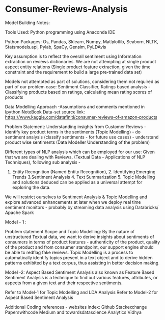 # Consumer-Reviews-Analysis

Model Building Notes: 

Tools Used: Python programming using Anaconda IDE 

Python Packages: Os, Pandas, Sklearn, Numpy, Matlplotlib, Seaborn, NLTK, Statsmodels.api, Pylab, SpaCy, Gensim, PyLDAvis 

Key assumption is to reflect the overall sentiment using Information extraction on reviews dictionaries. We are not attempting at single product aspect entity relations (Single product feature extraction, given the time constraint and the requirement to build a large pre-trained data set) 

Models not attempted as part of solutions, considering them not required as part of our problem case: Sentiment Classifier, Ratings based analysis - Classifying products based on ratings, calculating mean rating scores of products 

Data Modelling Approach -Assumptions and comments mentioned in Ipython NoteBook 
Data-set source link: https://www.kaggle.com/datafiniti/consumer-reviews-of-amazon-products

Problem Statement: Understanding insights from Customer Reviews - identify key product terms in the sentiments (Topic Modelling) - do sentiment analysis (classify sentiments - for future use cases) - understand product wise sentiments (Data Modeller Understanding of the problem) 

Different types of NLP analysis which can be employed for our use: Given that we are dealing with Reviews, (Textual Data - Applications of NLP Techniques), following sub analysis - 
1. Entity Recognition (Named Entity Recognition), 2. Identifying Emerging Trends 3.Sentiment Analysis  4. Text Summarization 5. Topic Modelling 
and solutions deduced can be applied as a universal attempt for exploring the data. 

We will restrict ourselves to Sentiment Analysis & Topic Modelling and explore advanced enhancements at later when we deploy real time sentiment monitors - probably by streaming data analysis using Databricks/ Apache Spark 

Model - 1  : 

Problem statement Scope and Topic Modelling: 
By the nature of unstructured Textual data, we want to derive insights about sentiments of consumers in terms of product features - authenticity of the product, quality of the product and from consumer standpoint, our support engine should be able to redflag fake reviews. Topic Modelling is a process to automatically identify topics present in a text object and to derive hidden patterns exhibited by a text corpus, thus assisting in better decision making. 

Model -2: Aspect Based Sentiment Analysis also known as Feature Based Sentiment Analysis is a technique to find out various features, attributes, or aspects from a given text and their respective sentiments. 


Refer to Model-1 for Topic Modelling and LDA Analysis 
Refer to Model-2 for Aspect Based Sentiment Analysis 

Additional Coding references - websites index: 
Github 
Stackexchange 
Paperswithcode 
Medium  and towardsdatascience 
Analytics Vidhya 
